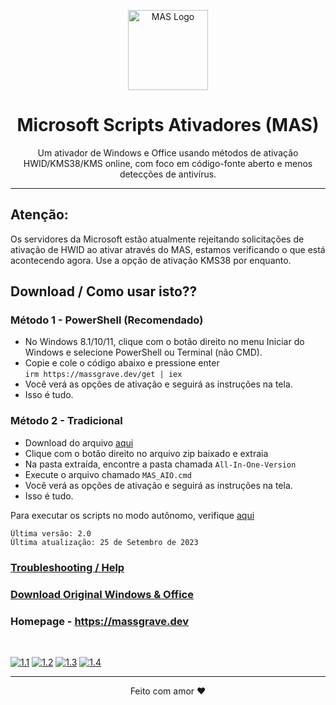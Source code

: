<p align="center"><img src="https://raw.githubusercontent.com/massgravel/mas-docs/main/logo.png" alt="MAS Logo" height="128"></p>

<h1 align="center">Microsoft Scripts Ativadores (MAS)</h1>

<p align="center">Um ativador de Windows e Office usando métodos de ativação HWID/KMS38/KMS online, com foco em código-fonte aberto e menos detecções de antivírus.</p>
<hr>

## Atenção:

Os servidores da Microsoft estão atualmente rejeitando solicitações de ativação de HWID ao ativar através do MAS, estamos verificando o que está acontecendo agora.  Use a opção de ativação KMS38 por enquanto.

## Download / Como usar isto??

### Método 1 - PowerShell (Recomendado)

-   No Windows 8.1/10/11, clique com o botão direito no menu Iniciar do Windows e selecione PowerShell ou Terminal (não CMD).
-   Copie e cole o código abaixo e pressione enter\
    ```irm https://massgrave.dev/get | iex```
-   Você verá as opções de ativação e seguirá as instruções na tela.
-   Isso é tudo.

### Método 2 - Tradicional

-   Download do arquivo [aqui](https://github.com/massgravel/Microsoft-Activation-Scripts/archive/refs/heads/master.zip)
-   Clique com o botão direito no arquivo zip baixado e extraia
-   Na pasta extraída, encontre a pasta chamada `All-In-One-Version`
-   Execute o arquivo chamado `MAS_AIO.cmd`
-   Você verá as opções de ativação e seguirá as instruções na tela.
-   Isso é tudo.

Para executar os scripts no modo autônomo, verifique [aqui](https://massgrave.dev/command_line_switches.html)

```
Última versão: 2.0
Última atualização: 25 de Setembro de 2023
```

### [Troubleshooting / Help](https://massgrave.dev/troubleshoot.html)
### [Download Original Windows & Office](https://massgrave.dev/genuine-installation-media.html)
### Homepage - https://massgrave.dev
</br>

[![1.1]][1]
[![1.2]][2]
[![1.3]][3]
[![1.4]][4]

[1.1]: https://lookimg.com/images/2023/03/21/QTvjcD.png (Chat with us without signup)
[1.2]: https://lookimg.com/images/2023/03/21/QTvLyd.png (Chat with us)
[1.3]: https://lookimg.com/images/2023/03/21/QTvXBJ.png (Follow on twitter)
[1.4]: https://lookimg.com/images/2023/05/17/Q0iZ2U.png (Reddit)

[1]: https://discord.gg/gjJEfq7ux8
[2]: https://t.me/Microsoft_Activation_Scripts
[3]: https://twitter.com/massgravel
[4]: https://www.reddit.com/r/MAS_Activator

---

<p align="center">Feito com amor ❤️</p>
